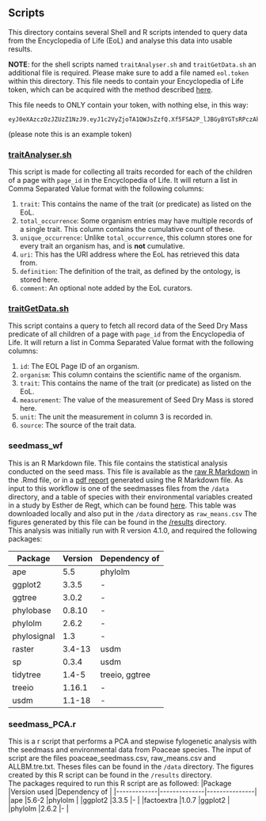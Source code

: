 ## Scripts
This directory contains several Shell and R scripts intended to query data from the Encyclopedia of Life (EoL)
and analyse this data into usable results.

**NOTE**: for the shell scripts named `traitAnalyser.sh` and `traitGetData.sh` an additional file is required.
Please make sure to add a file named `eol.token` within this directory.
This file needs to contain your Encyclopedia of Life token, which can be acquired with the method
described [here](https://github.com/EOL/eol_website/blob/master/doc/api.md).

This file needs to ONLY contain your token, with nothing else, in this way:
```
eyJ0eXAzczOzJZUzZ1NzJ9.eyJ1c2VyZjoTA1QWJsZzfQ.Xf5FSA2P_lJBGyBYGTsRPczAkg
```
(please note this is an example token)


### [traitAnalyser.sh](https://github.com/naturalis/trait-functional-poaceae/blob/main/scripts/traitAnalyser.sh)
This script is made for collecting all traits recorded for each of the children of a page with `page_id` in the Encyclopedia of Life.
It will return a list in Comma Separated Value format with the following columns:
1. `trait`: This contains the name of the trait (or predicate) as listed on the EoL.
2. `total_occurrence`: Some organism entries may have multiple records of a single trait. This column contains the cumulative count of these.
3. `unique_occurrence`: Unlike `total_occurrence`, this column stores one for every trait an organism has, and is **not** cumulative.
4. `uri`: This has the URI address where the EoL has retrieved this data from.
5. `definition`: The definition of the trait, as defined by the ontology, is stored here.
6. `comment`: An optional note added by the EoL curators.

### [traitGetData.sh](https://github.com/naturalis/trait-functional-poaceae/blob/main/scripts/traitGetData.sh)
This script contains a query to fetch all record data of the Seed Dry Mass predicate of all children of a page with `page_id` from the Encyclopedia of Life.
It will return a list in Comma Separated Value format with the following columns:
1. `id`: The EOL Page ID of an organism.
2. `organism`: This column contains the scientific name of the organism.
3. `trait`: This contains the name of the trait (or predicate) as listed on the EoL.
4. `measurement`: The value of the measurement of Seed Dry Mass is stored here.
5. `unit`: The unit the measurement in column 3 is recorded in.
6. `source`: The source of the trait data.

### seedmass_wf
This is an R Markdown file. This file contains the statistical analysis conducted on the seed mass.
This file is available as the [raw R Markdown](https://github.com/naturalis/trait-functional-poaceae/blob/main/scripts/seedmass_wf.Rmd) in the .Rmd file, or in a [pdf report](https://github.com/naturalis/trait-functional-poaceae/blob/main/scripts/seedmass_wf.pdf) generated using the R Markdown file.
As input to this workflow is one of the seedmasses files from the `/data` directory, and a table of species with their environmental variables created in a study by Esther de Regt, which can be found [here](https://github.com/naturalis/angiosperm-traits/blob/master/raw_means.csv). This table was downloaded locally and also put in the `/data` directory as `raw_means.csv`
The figures generated by this file can be found in the [/results](https://github.com/naturalis/trait-functional-poaceae/tree/main/results) directory.
<br>
This analysis was initially run with R version 4.1.0, and required the following packages:

|Package      |Version  |Dependency of  |
|-------------|---------|---------------|
|ape          |5.5      |phylolm        |
|ggplot2      |3.3.5    |-              |
|ggtree       |3.0.2    |-              |
|phylobase    |0.8.10   |-              |
|phylolm      |2.6.2    |-              |
|phylosignal  |1.3      |-              |
|raster       |3.4-13   |usdm           |
|sp           |0.3.4    |usdm           |
|tidytree     |1.4-5    |treeio, ggtree |
|treeio       |1.16.1   |-              |
|usdm         |1.1-18   |-              |

### seedmass_PCA.r
This is a r script that performs a PCA and stepwise fylogenetic analysis with the seedmass and environmental data from Poaceae species. The input of script are the files poaceae_seedmass.csv, raw_means.csv and ALLBM.tre.txt. Theses files can be found in the `/data` directory. The figures created by this R script can be found in the `/results` directory.
<br>
The packages required to run this R script are as followed:
|Package      |Version used  |Dependency of  |
|-------------|--------------|---------------|
|ape          |5.6-2         |phylolm        |
|ggplot2      |3.3.5         |-              |
|factoextra   |1.0.7         |ggplot2        |
|phylolm      |2.6.2         |-              |
